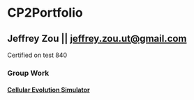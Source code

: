 # CP2Portfolio

## Jeffrey Zou || jeffrey.zou.ut@gmail.com

Certified on test 840

### Group Work
#### [Cellular Evolution Simulator](https://github.com/CalvinWebb/A1GroupProject "Cellular Evolution Simulator")
